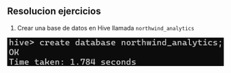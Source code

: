 ## Resolucion ejercicios

1. Crear una base de datos en Hive llamada `northwind_analytics`

![creacino base de datos](image.png)

